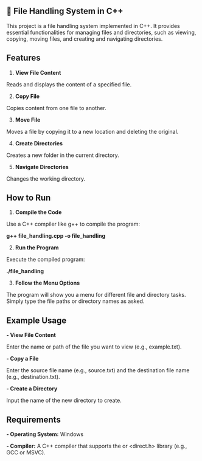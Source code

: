 
## 📁 File Handling System in C++

This project is a file handling system implemented in C++. It provides essential functionalities for managing files and directories, such as viewing, copying, moving files, and creating and navigating directories.

## Features

1. **View File Content**
 
Reads and displays the content of a specified file.

2. **Copy File**
 
Copies content from one file to another.

3. **Move File**
 
Moves a file by copying it to a new location and deleting the original.

4. **Create Directories**
 
Creates a new folder in the current directory.

5. **Navigate Directories**
 
Changes the working directory.


## How to Run

1. **Compile the Code**
 
Use a C++ compiler like g++ to compile the program:

**g++ file_handling.cpp -o file_handling**

2. **Run the Program**
 
Execute the compiled program:

**./file_handling**

3. **Follow the Menu Options**
 
The program will show you a menu for different file and directory tasks.
Simply type the file paths or directory names as asked.


## Example Usage

**- View File Content**

Enter the name or path of the file you want to view (e.g., example.txt).

**- Copy a File**

Enter the source file name (e.g., source.txt) and the destination file name (e.g., destination.txt).

**- Create a Directory**

Input the name of the new directory to create.


## Requirements

**- Operating System:** Windows

**- Compiler:** A C++ compiler that supports the <filesystem> or <direct.h> library (e.g., GCC or MSVC).
